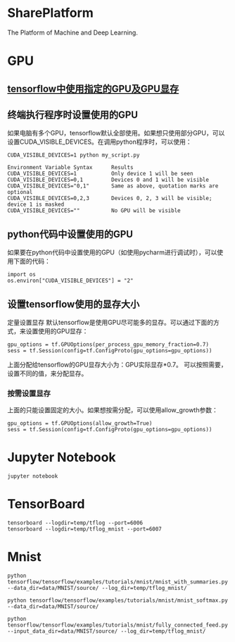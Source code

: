 # SharePlatform
The Platform of Machine and Deep Learning.

# GPU
## [tensorflow中使用指定的GPU及GPU显存](https://www.cnblogs.com/darkknightzh/p/6591923.html)

## 终端执行程序时设置使用的GPU
如果电脑有多个GPU，tensorflow默认全部使用。如果想只使用部分GPU，可以设置CUDA_VISIBLE_DEVICES。在调用python程序时，可以使用：
```
CUDA_VISIBLE_DEVICES=1 python my_script.py

Environment Variable Syntax      Results
CUDA_VISIBLE_DEVICES=1           Only device 1 will be seen
CUDA_VISIBLE_DEVICES=0,1         Devices 0 and 1 will be visible
CUDA_VISIBLE_DEVICES="0,1"       Same as above, quotation marks are optional
CUDA_VISIBLE_DEVICES=0,2,3       Devices 0, 2, 3 will be visible; device 1 is masked
CUDA_VISIBLE_DEVICES=""          No GPU will be visible
```

## python代码中设置使用的GPU
如果要在python代码中设置使用的GPU（如使用pycharm进行调试时），可以使用下面的代码：
```
import os
os.environ["CUDA_VISIBLE_DEVICES"] = "2"
```

## 设置tensorflow使用的显存大小
定量设置显存
默认tensorflow是使用GPU尽可能多的显存。可以通过下面的方式，来设置使用的GPU显存：
```
gpu_options = tf.GPUOptions(per_process_gpu_memory_fraction=0.7)
sess = tf.Session(config=tf.ConfigProto(gpu_options=gpu_options))
```
上面分配给tensorflow的GPU显存大小为：GPU实际显存*0.7。
可以按照需要，设置不同的值，来分配显存。
### 按需设置显存
上面的只能设置固定的大小。如果想按需分配，可以使用allow_growth参数：
```
gpu_options = tf.GPUOptions(allow_growth=True)
sess = tf.Session(config=tf.ConfigProto(gpu_options=gpu_options))   
```

# Jupyter Notebook
```
jupyter notebook
```

# TensorBoard
```
tensorboard --logdir=temp/tflog --port=6006
tensorboard --logdir=temp/tflog_mnist --port=6007
```

# Mnist
```failed
python tensorflow/tensorflow/examples/tutorials/mnist/mnist_with_summaries.py --data_dir=data/MNIST/source/ --log_dir=temp/tflog_mnist/
```
```
python tensorflow/tensorflow/examples/tutorials/mnist/mnist_softmax.py --data_dir=data/MNIST/source/
```
```
python tensorflow/tensorflow/examples/tutorials/mnist/fully_connected_feed.py --input_data_dir=data/MNIST/source/ --log_dir=temp/tflog_mnist/
```

